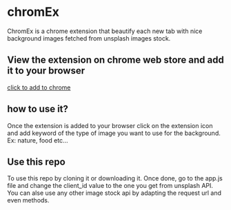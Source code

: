 # chromEx
ChromEx is a chrome extension that beautify each new tab with nice background images fetched from unsplash images stock.
## View the extension on chrome web store and add it to your browser
[click to add to chrome](https://chrome.google.com/webstore/detail/background-beautifier/jabigkdmodenhcmhfddbjlpadboiinep?hl=fr)

## how to use it?
Once the extension is added to your browser click on the extension icon and add keyword of the type of image you want to use for the background. Ex: nature, food etc...

## Use this repo
To use this repo by cloning it or downloading it. Once done, go to the app.js file and change the client_id value to the one you get from unsplash API. You can alse use any other image stock api by adapting the request url and even methods.
